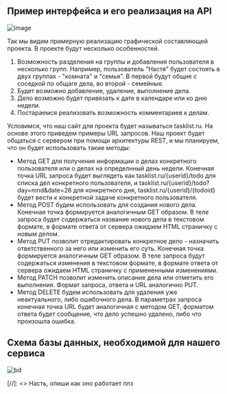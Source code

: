 ## Пример интерфейса и его реализация на API

![image](https://github.com/user-attachments/assets/4ab1d430-21f0-4d15-a4ed-81463c20ebb3)

Так мы видим примерную реализацию графической составляющей проекта. В проекте будут несколько особенностей. 
1. Возможность разделения на группы и добавления пользователя в несколько групп. Например, пользователь "Настя" будет состоять в двух группах - "комната" и "семья". В первой будут общие с соседкой по общаге дела, во второй - семейные.
2. Будет возможно добавление, удаление, выполнение дела.
3. Дело возможно будет привязать к дате в календаре или ко дню недели.
4. Постараемся реализовать возможность комментариев к делам.

Условимся, что наш сайт для проекта будет называться tasklist.ru. На основе этого приведем примеры URL запросов. Наш проект будет общаться с сервером при помощи архитектуры REST, и мы планируем, что он будет использовать такие методы:
* Метод GET для получения информации о делах конкретного пользователя или о делах на определнный день недели. Конечная точка URL запроса будет выглядеть как tasklist.ru/{userid}/todo для списка дел конкретного пользователя, и tasklist.ru/{userid}/todo?day=mnd&date=26 для конкретного дня, tasklist.ru/{userid}/{todoid} будет вести к конкретной задаче конкретного пользователя.
* Метод POST будем использовать для создания нового дела. Конечная точка формируется аналогичным GET образом. В теле запроса будет содержаться название нового дела в текстовом формате, в формате ответа от сервера ожидаем HTML страничку с новым делом.
* Метод PUT позволит отредактировать конкретное дело - назначить ответственного за него или изменить его суть. Конечная точка формируется аналогичным GET образом. В теле запроса будут содержаться изменения в текстовом формате, в формате ответа от сервера ожидаем HTML страничку с примененными изменениями.
* Метод PATCH позволит изменить описание дела или отметить его выполнения. Формат запроса, ответа и URL аналогично PUT.
* Метод DELETE будем использовать для удаления уже неактуального, либо ошибочного дела. В параметрах запроса конечная точка URL будет аналогичная с методом GET, форматом ответа будет сообщение, что дело успешно удалено, либо что произошла ошибка.

## Схема базы данных, необходимой для нашего сервиса

![bd](https://sun9-78.userapi.com/impg/7pxBh4xO8We5YSjFIIybBR5_tvf7qBDw4FS-VA/4Lq_JXdINGU.jpg?size=1038x619&quality=95&sign=975b330b56cb435b0220285d419da58d&type=album)

[//]: <> Насть, опиши как оно работает плз
